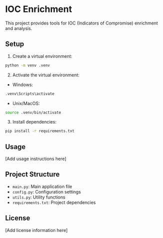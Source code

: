 # IOC Enrichment

This project provides tools for IOC (Indicators of Compromise) enrichment and analysis.

## Setup

1. Create a virtual environment:
```bash
python -m venv .venv
```

2. Activate the virtual environment:
- Windows:
```bash
.venv\Scripts\activate
```
- Unix/MacOS:
```bash
source .venv/bin/activate
```

3. Install dependencies:
```bash
pip install -r requirements.txt
```

## Usage

[Add usage instructions here]

## Project Structure

- `main.py`: Main application file
- `config.py`: Configuration settings
- `utils.py`: Utility functions
- `requirements.txt`: Project dependencies

## License

[Add license information here] 